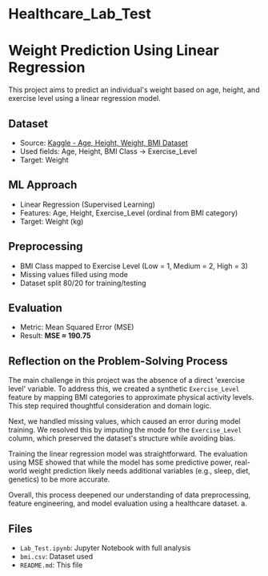 # Healthcare_Lab_Test


#  Weight Prediction Using Linear Regression

This project aims to predict an individual's weight based on age, height, and exercise level using a linear regression model.

## Dataset
- Source: [Kaggle - Age, Height, Weight, BMI Dataset](https://www.kaggle.com/datasets/rukenmissonnier/age-weight-height-bmi-analysis)
- Used fields: Age, Height, BMI Class → Exercise_Level
- Target: Weight

##  ML Approach
- Linear Regression (Supervised Learning)
- Features: Age, Height, Exercise_Level (ordinal from BMI category)
- Target: Weight (kg)

##  Preprocessing
- BMI Class mapped to Exercise Level (Low = 1, Medium = 2, High = 3)
- Missing values filled using mode
- Dataset split 80/20 for training/testing

##  Evaluation
- Metric: Mean Squared Error (MSE)
- Result: **MSE ≈ 190.75**

##  Reflection on the Problem-Solving Process

The main challenge in this project was the absence of a direct 'exercise level' variable. To address this, we created a synthetic `Exercise_Level` feature by mapping BMI categories to approximate physical activity levels. This step required thoughtful consideration and domain logic.

Next, we handled missing values, which caused an error during model training. We resolved this by imputing the mode for the `Exercise_Level` column, which preserved the dataset's structure while avoiding bias.

Training the linear regression model was straightforward. The evaluation using MSE showed that while the model has some predictive power, real-world weight prediction likely needs additional variables (e.g., sleep, diet, genetics) to be more accurate. 

Overall, this process deepened our understanding of data preprocessing, feature engineering, and model evaluation using a healthcare dataset.
a.

##  Files
- `Lab_Test.ipynb`: Jupyter Notebook with full analysis
- `bmi.csv`: Dataset used
- `README.md`: This file


